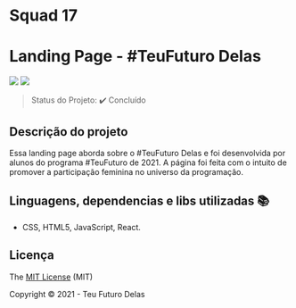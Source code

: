 # Squad 17
<h1>Landing Page - #TeuFuturo Delas</h1> 

<p text-align="center">
  <img src="http://img.shields.io/static/v1?label=License&message=MIT&color=blueviolet&style=for-the-badge"/>
  <img src="http://img.shields.io/static/v1?label=STATUS&message=CONCLUIDO&color=yellow&style=for-the-badge"/>
</p>


> Status do Projeto: :heavy_check_mark: Concluído

## Descrição do projeto 

<p id="descrição-do-projeto" text-align="justify">
  Essa landing page aborda sobre o #TeuFuturo Delas e foi desenvolvida por alunos do programa #TeuFuturo de 2021. A página foi feita com o intuito de promover a participação feminina no universo da programação. 
</p>

## Linguagens, dependencias e libs utilizadas :books:

- CSS, HTML5, JavaScript, React.


## Licença 

The [MIT License]() (MIT)

Copyright :copyright: 2021 - Teu Futuro Delas
